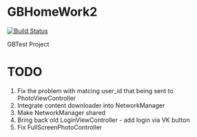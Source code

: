 # GBHomeWork2

[![Build Status](https://travis-ci.com/Sublio/GBHomeWork2.svg?branch=main)](https://travis-ci.com/Sublio/GBHomeWork2)



GBTest Project

# TODO

1. Fix the problem with matcing user_id that being sent to PhotoViewController
2. Integrate content downloader into NetworkManager
3. Make NetworkManager shared
4. Bring back old LoginViewController - add login via VK button
5. Fix FullScreenPhotoController
